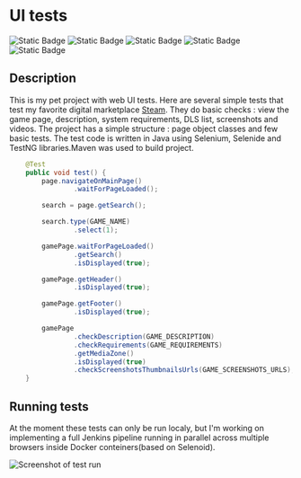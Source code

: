 # UI tests

![Static Badge](https://img.shields.io/badge/Java-17-brown?style=plastic)
![Static Badge](https://img.shields.io/badge/Maven-3.9.1-blue?style=plastic)
![Static Badge](https://img.shields.io/badge/TestNG-7.7.0-blue?style=plastic)
![Static Badge](https://img.shields.io/badge/Selenium-4.8.0-green?style=plastic)
![Static Badge](https://img.shields.io/badge/Selenide-6.12.4-green?style=plastic)

## Description

This is my pet project with web UI tests. Here are several simple tests that test my favorite digital marketplace [Steam](https://store.steampowered.com). 
They do basic checks : view the game page, description, system requirements, DLS list, screenshots and videos. 
The project has a simple structure : page object classes and few basic tests. The test code is written in Java using Selenium, Selenide and TestNG libraries.Maven was used to build project.

```java
    @Test
    public void test() {
        page.navigateOnMainPage()
                .waitForPageLoaded();

        search = page.getSearch();

        search.type(GAME_NAME)
                .select(1);

        gamePage.waitForPageLoaded()
                .getSearch()
                .isDisplayed(true);

        gamePage.getHeader()
                .isDisplayed(true);

        gamePage.getFooter()
                .isDisplayed(true);

        gamePage
                .checkDescription(GAME_DESCRIPTION)
                .checkRequirements(GAME_REQUIREMENTS)
                .getMediaZone()
                .isDisplayed(true)
                .checkScreenshotsThumbnailsUrls(GAME_SCREENSHOTS_URLS);
    }
```


## Running tests

At the moment these tests can only be run localy, but I'm working on implementing a full Jenkins pipeline running in parallel across multiple browsers inside Docker conteiners(based on Selenoid).


![Screenshot of test run](/resources/assets/uiTestScreenshot.jpg)

